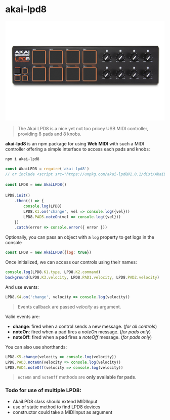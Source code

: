 akai-lpd8
==========

![Akai LPD8](lpd8_web_large.jpg)
> The Akai LPD8 is a nice yet not too pricey USB MIDI controller, providing 8 pads and 8 knobs.

**akai-lpd8** is an npm package for using **Web MIDI** with such a MIDI controller offering a simple interface to access each pads and knobs:
```bash
npm i akai-lpd8
```

```js
const AkaiLPD8 = require('akai-lpd8')
// or include <script src="https://unpkg.com/akai-lpd8@1.0.1/dist/AkaiLPD8.min.js"></script>

const LPD8 = new AkaiLPD8()

LPD8.init()
    .then(() => {
        console.log(LPD8)
        LPD8.K1.on('change', vel => console.log({vel}))
        LPD8.PAD5.noteOn(vel => console.log({vel}))
    })
    .catch(error => console.error({ error }))
```

Optionally, you can pass an object with a `log` property to get logs in the console
```js
const LPD8 = new AkaiLPD8({log: true})
```

Once initialized, we can access our controls using their names:
```js
console.log(LPD8.K1.type, LPD8.K2.command)
background(LPD8.K3.velocity, LPD8.PAD1.velocity, LPD8.PAD2.velocity)
```

And use events:
```js
LPD8.K4.on('change', velocity => console.log(velocity))
```
> Events callback are passed *velocity* as argument.

Valid events are:
- **change**: fired when a control sends a new message. (*for all controls*)
- **noteOn**: fired when a pad fires a *noteOn* message. (*for pads only*)
- **noteOff**: fired when a pad fires a *noteOff* message. (*for pads only*)

You can also use shorthands:
```js
LPD8.K5.change(velocity => console.log(velocity))
LPD8.PAD3.noteOn(velocity => console.log(velocity))
LPD8.PAD4.noteOff(velocity => console.log(velocity))
```
> `noteOn` and `noteOff` methods are **only available for pads**.


### Todo for use of multiple LPD8:
- AkaiLPD8 class should extend MIDIInput
- use of static method to find LPD8 devices
- constructor could take a MIDIInput as argument
